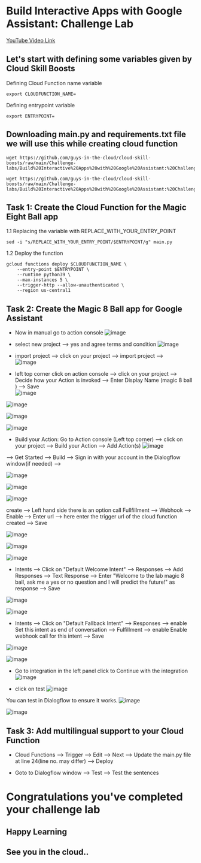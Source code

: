# Build Interactive Apps with Google Assistant: Challenge Lab

[YouTube Video Link](https://youtu.be/ZdZ3SiarZrs)

## Let's start with defining some variables given by Cloud Skill Boosts

Defining Cloud Function name variable
```
export CLOUDFUNCTION_NAME=
```
Defining entrypoint variable
```
export ENTRYPOINT=
```

## Downloading main.py and requirements.txt file we will use this while creating cloud function 

```
wget https://github.com/guys-in-the-cloud/cloud-skill-boosts/raw/main/Challenge-labs/Build%20Interactive%20Apps%20with%20Google%20Assistant:%20Challenge%20Lab/main.py

wget https://github.com/guys-in-the-cloud/cloud-skill-boosts/raw/main/Challenge-labs/Build%20Interactive%20Apps%20with%20Google%20Assistant:%20Challenge%20Lab/requirements.txt

```

## Task 1: Create the Cloud Function for the Magic Eight Ball app

1.1 Replacing the variable with REPLACE_WITH_YOUR_ENTRY_POINT
```
sed -i "s/REPLACE_WITH_YOUR_ENTRY_POINT/$ENTRYPOINT/g" main.py
```

1.2 Deploy the function 
```
gcloud functions deploy $CLOUDFUNCTION_NAME \
    --entry-point $ENTRYPOINT \
    --runtime python39 \
    --max-instances 5 \
    --trigger-http --allow-unauthenticated \
    --region us-central1
```

## Task 2: Create the Magic 8 Ball app for Google Assistant
- Now in manual go to action console 
 ![image](https://user-images.githubusercontent.com/104570014/166137381-4165cba0-0477-471e-98e1-c469dea7188f.png)

- select new project --> yes and agree terms and condition
 ![image](https://user-images.githubusercontent.com/104570014/166137415-2d9f799b-7944-4eb9-ac56-e90429eaf717.png)

- import project --> click on your project --> import project --> <br>
![image](https://user-images.githubusercontent.com/104570014/166137933-608f5a76-4f65-47ad-aece-eacb8df21c06.png)

  
 - left top corner click on action console --> click on your project --> Decide how your Action is invoked --> Enter Display Name (magic 8 ball ) --> Save <br>
![image](https://user-images.githubusercontent.com/104570014/166137967-a021d9d9-0192-4fa7-89de-46e30563e426.png) <br>

![image](https://user-images.githubusercontent.com/104570014/166138015-aae2c99e-b45c-4577-ba9d-56d5d90f3971.png)


![image](https://user-images.githubusercontent.com/104570014/166137627-910b77aa-a059-4dd3-8a56-9211de12c304.png)

![image](https://user-images.githubusercontent.com/104570014/166137654-7fe0e58a-0f61-405a-b37f-eb3966b4a5ad.png)


- Build your Action:
Go to Action console (Left top corner) --> click on your project --> Build your Action --> Add Action(s)
![image](https://user-images.githubusercontent.com/104570014/166138215-1b68b2bb-174c-4720-ba7f-70df2fe6de39.png)



--> Get Started --> Build --> Sign in with your account in the Dialogflow window(if needed) --> 

![image](https://user-images.githubusercontent.com/104570014/166138266-18cecaa8-af1a-4a5c-86f0-875c1c21fcd1.png)


![image](https://user-images.githubusercontent.com/104570014/166138293-14d2da1e-0a3e-4f08-96f4-89e25acf4778.png)

![image](https://user-images.githubusercontent.com/104570014/166138348-ca69af82-9674-4c0f-86d8-dabd1ede64b3.png)

create --> Left hand side there is an option call Fullfillment --> Webhook --> Enable --> Enter url --> here enter the trigger url of the cloud function created --> Save 

![image](https://user-images.githubusercontent.com/104570014/166138406-bb225433-c4a8-45e7-8a2c-6c68b5b8191f.png)

![image](https://user-images.githubusercontent.com/104570014/166138569-a7d3497d-5175-4af8-8a8f-fb6ab79e6042.png)

![image](https://user-images.githubusercontent.com/104570014/166138597-7bfb9aca-7419-4fcd-93b6-861d9444ef5d.png)

- Intents --> Click on "Default Welcome Intent" --> Responses --> Add Responses --> Text Response --> Enter "Welcome to the lab magic 8 ball, ask me a yes or no question and I will predict the future!"
as response --> Save

![image](https://user-images.githubusercontent.com/104570014/166138646-401cfae0-de9d-4c31-8baf-cf9a14004b75.png)


![image](https://user-images.githubusercontent.com/104570014/166138702-7ab13c0d-b445-40f8-8530-85240f1830ea.png)

- Intents --> Click on "Default Fallback Intent" --> Responses --> enable Set this intent as end of conversation --> Fulfillment --> enable Enable webhook call for this intent --> Save

![image](https://user-images.githubusercontent.com/104570014/166138750-774862cc-8732-4ba0-bb56-c497b7e28930.png)

![image](https://user-images.githubusercontent.com/104570014/166138790-0f8d3567-9414-4ef1-8136-72d880ff6262.png)

- Go to integration in the left panel click to Continue with the integration
![image](https://user-images.githubusercontent.com/104570014/166136751-95bd706a-f41f-4853-a9db-f847c580b7ca.png)

- click on test 
![image](https://user-images.githubusercontent.com/104570014/166136851-1c4a211c-2e6b-45ef-a479-3f570983491d.png)


You can test in Dialogflow to ensure it works.
![image](https://user-images.githubusercontent.com/104570014/166138857-849bcb52-a179-48a3-acab-e043e463717b.png)

![image](https://user-images.githubusercontent.com/104570014/166138864-fadf42e1-bb64-4d78-b68b-9feda96c38e1.png)


## Task 3: Add multilingual support to your Cloud Function

- Cloud Functions --> Trigger --> Edit --> Next --> Update the main.py file at line 24(line no. may differ) --> Deploy 

- Goto to Dialogflow window --> Test --> Test the sentences


# Congratulations you've completed your challenge lab
## Happy Learning
## See you in the cloud..

